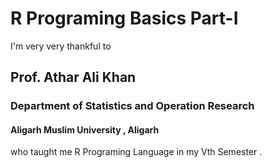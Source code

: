 # R Programing Basics Part-I
I'm very very thankful to 
## Prof. Athar Ali Khan 
### Department of Statistics and Operation Research 
#### Aligarh Muslim University , Aligarh 
who taught me R Programing Language in my Vth Semester . 
